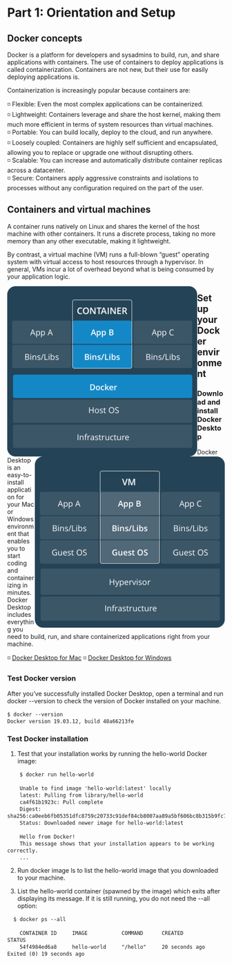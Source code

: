 # Part 1: Orientation and Setup

## Docker concepts

Docker is a platform for developers and sysadmins to build, run, and share applications with containers. The use of containers to deploy applications is called containerization. Containers are not new, but their use for easily deploying applications is.

Containerization is increasingly popular because containers are:

◽ Flexible: Even the most complex applications can be containerized.<br />
◽ Lightweight: Containers leverage and share the host kernel, making them much more efficient in terms of system resources than virtual machines.<br />
◽ Portable: You can build locally, deploy to the cloud, and run anywhere.<br />
◽ Loosely coupled: Containers are highly self sufficient and encapsulated, allowing you to replace or upgrade one without disrupting others.<br />
◽ Scalable: You can increase and automatically distribute container replicas across a datacenter.<br />
◽ Secure: Containers apply aggressive constraints and isolations to processes without any configuration required on the part of the user.<br />

## Containers and virtual machines

A container runs natively on Linux and shares the kernel of the host machine with other containers. It runs a discrete process, taking no more memory than any other executable, making it lightweight.

By contrast, a virtual machine (VM) runs a full-blown “guest” operating system with virtual access to host resources through a hypervisor. In general, VMs incur a lot of overhead beyond what is being consumed by your application logic.


<img align="left" alt="container" width="440px" src="https://github.com/srabhayraj/Docker/blob/master/metadata/Container%402x.png" />
<img align="right" alt="vm" width="440px" src="https://github.com/srabhayraj/Docker/blob/master/metadata/VM%402x.png" />

## Set up your Docker environment

### Download and install Docker Desktop

Docker Desktop is an easy-to-install application for your Mac or Windows environment that enables you to start coding and containerizing in minutes. Docker Desktop includes everything you need to build, run, and share containerized applications right from your machine.

◽ [Docker Desktop for Mac](https://docs.docker.com/docker-for-mac/install/)
◽ [Docker Desktop for Windows](https://docs.docker.com/docker-for-windows/install/)

### Test Docker version

After you’ve successfully installed Docker Desktop, open a terminal and run docker --version to check the version of Docker installed on your machine.
```
$ docker --version
Docker version 19.03.12, build 48a66213fe
```

### Test Docker installation

1. Test that your installation works by running the hello-world Docker image:
```
    $ docker run hello-world

    Unable to find image 'hello-world:latest' locally
    latest: Pulling from library/hello-world
    ca4f61b1923c: Pull complete
    Digest: sha256:ca0eeb6fb05351dfc8759c20733c91def84cb8007aa89a5bf606bc8b315b9fc7
    Status: Downloaded newer image for hello-world:latest

    Hello from Docker!
    This message shows that your installation appears to be working correctly.
    ...
```

2. Run docker image ls to list the hello-world image that you downloaded to your machine.

3. List the hello-world container (spawned by the image) which exits after displaying its message. If it is still running, you do not need the --all option:
```
  $ docker ps --all

    CONTAINER ID     IMAGE           COMMAND      CREATED            STATUS
    54f4984ed6a8     hello-world     "/hello"     20 seconds ago     Exited (0) 19 seconds ago
```
